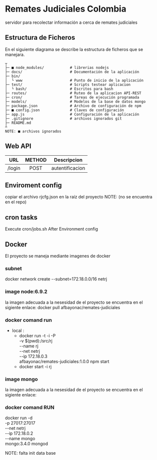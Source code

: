 # Remates Judiciales Colombia

servidor para recolectar información a cerca de remates judiciales

## Estructura de Ficheros

En el siguiente diagrama se describe la estructura de ficheros que se manejara.


    ┬
    ├─ ■ node_modules/            # librerias nodejs
    ├─ docs/                      # Documentación de la aplicación
    ├─ bin/
    │  └ www                      # Punto de inicio de la aplicación
    ├─ test/                      # Scripts testear aplicacion
    │  └ bash/                    # Escritos para bash
    ├─ routes/                    # Ruteo de la aplicacion API-REST
    ├─ cron/                      # Tareas de ejecución programada
    ├─ models/                    # Modelos de la base de datos mongo
    ├─ package.json               # Archivo de configuración de npm
    ├─ ■ config.json              # Claves de configuración
    ├─ app.js                     # Configuración de la aplicación
    ├─ .gitignore                 # archivos ignorados git
    ├─ README.md
    ┴
    NOTE: ■ archivos ignorados



## Web API


| URL | METHOD | Descripcion |
|-----|:--------:|-------------|
| /login   | POST | autentificacion |

##  Enviroment config
  copiar el archivo rjcfg.json en la raíz del proyecto
  NOTE: (no se encuentra en el repo)


## cron tasks

  Execute cron/jobs.sh After Environment config

## Docker

  El proyecto se maneja mediante imagenes de docker

### subnet
  docker network create --subnet=172.18.0.0/16 netrj
### image node:6.9.2

  la imagen adecuada a la nesesidad de el proyecto se
  encuentra en el sigiente enlace:
  docker pull afbayonac/remates-judiciales

### docker comand run

*  local :
    * docker run -t -i -P \
      -v $(pwd):/src/rj \
      --name rj \
      --net netrj \
      --ip 172.18.0.3 \
      afbayonac/remates-judiciales:1.0.0 npm start
    *  docker start -i rj

### image mongo

  la imagen adecuada a la nesesidad de el proyecto se
  encuentra en el sigiente enlace:

### docker comand RUN

  docker run -d \
  -p 27017:27017 \
   --net netrj \
   --ip 172.18.0.2 \
   --name mongo \
    mongo:3.4.0 mongod

NOTE: falta init data base 
